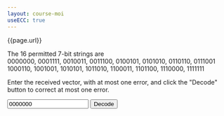 ```yaml
---
layout: course-moi 
useECC: true
---
```

{{page.url}}
<p id="HammingCode"> The 16 permitted 7-bit strings are <br>
0000000,
0001111,
0010011,
0011100,
0100101,
0101010,
0110110,
0111001<br>
1000110,
1001001,
1010101,
1011010,
1100011,
1101100,
1110000,
1111111
</p>


<p>Enter the received vector, with at most one error, and click the "Decode" button to correct at most one error.</p>
<input type="text" id="recStr" value="0000000">
<button onclick="decode()">Decode</button>
<p id="decodedBits"></p>


<script>
function decode(){
  var recStr = document.getElementById("recStr").value;
  errIndx_correctedBits = decodeHamming(recStr);
  var correctedBits = errIndx_correctedBits[1].toString().replace(/,/g,'');
  var recmsg = "??";
  var corrmsg = "??";
  for (let i=0; i<HCS.length; ++i){
    if (HCS[i]==recStr){
      corrmsg = recmsg = "<span style='font-size:30px;'>&#"+msgs[i]+";</span>";
      break;
    }
    if (HCS[i]==correctedBits){
      corrmsg = "<span style='font-size:30px;'>&#"+msgs[i]+";</span>";
    }
  }
  document.getElementById("decodedBits").innerHTML =
     "<table> <thead><tr><th></th><th>Bits</th><th>Message</th></tr> </thead><tr>    <th>Received </th>    <td>"+recStr+"</td><td>"+recmsg+"</td>  </tr>  <tr>    <th>Corrected</th>    <td>"+correctedBits+"</td><td>"+corrmsg+"</td>   </tr></table>"
}
</script>  

<script>
var myTable = "";
myTable = "<table>  <thead>    <tr> <th>Message</th> <th>Bits</th></tr></thead><tbody>";
msgs = ["128025","128024","128009","128011","128018","128021","128039","129409","129423","129426","129427","129430","129413","129419","129417","128037"];
for (let i = 0; i<msgs.length; ++i){
  myTable += "<tr><td><span style='font-size:30px;'>&#" + msgs[i] + ";</span></td><td>" + HCS[i] + "</td></tr>";
}
myTable +=  "</tfoot></table>";

document.getElementById("HammingCode").innerHTML = myTable;
</script>



